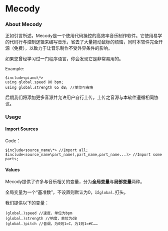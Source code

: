 # Mecody

### About Mecody

正如引言所述，Mecody是一个使用代码操控的高效率音乐制作软件。它使用易学的代码行与控制逻辑来编写音乐，省去了大量拖动鼠标的烦恼，同时本软件完全开源（免费），以致力于让音乐制作不受外界条件的影响。

如果您曾经学习过一门程序语言，你会发现它是非常易用的。

Example:
```
$include<piano\*>
using global.speed 80 bpm;
using global.strength 65 dB; //单位可省略
```

后期我们将添加更多音源并允许用户自行上传。上传之音源与本软件遵循相同协议。

### Usage

#### Import Sources

Code：
```
$include<source_name\*> //Import all;
$include<source_name\part_name(,part_name,part_name...)> //Import some parts;
```

#### Values

Mecody提供了许多与音乐相关的变量，分为**全局变量**与**局部变量**两种。

全局变量为一个“基准数”，不设置则默认为0，以`global.`打头。

我们提供以下的变量：

```
(global.)speed //速度，单位为bpm
(global.)strength //响度，单位为dB
(global.)pitch //音调，为0则1=C，为1则1=#C……
```
